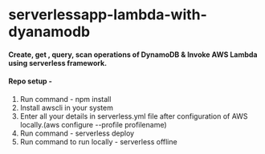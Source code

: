 # serverlessapp-lambda-with-dyanamodb

#### Create, get , query, scan operations of DynamoDB & Invoke AWS Lambda using serverless framework.


#### Repo setup -
1. Run command - npm install
2. Install awscli in your system
3. Enter all your details in serverless.yml file after configuration of AWS locally.(aws configure --profile profilename)
4. Run command - serverless deploy
5. Run command to run locally - serverless offline

